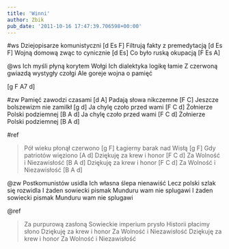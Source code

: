 ```yaml
---
title: 'Winni'
author: Zbik
pub_date: '2011-10-16 17:47:39.706598+00:00'
---
```


#ws
Dziejopisarze komunistyczni [d Es F]
Filtrują fakty z premedytacją [d Es F]
Wojną domową zwąc to cynicznie [d Es]
Co było ruską okupacją [F Es A]

@ws
Ich myśli płyną korytem Wołgi
Ich dialektyka logikę łamie
Z czerwoną gwiazdą wystygły czołgi
Ale goreje wojna o pamięć

 [g F A7 d]

#zw
Pamięć zawodzi czasami [d A]
Padają słowa nikczemne [F C]
Jeszcze bolszewizm nie zamilkł [g d]
Ja chylę czoło przed wami [F C d]
Żołnierze Polski podziemnej [B A d]
Ja chylę czoło przed wami [F C d]
Żołnierze Polski podziemnej  [B A d]

#ref
>Pół wieku płonął czerwono [g F]
>Łagierny barak nad Wisłą [g F]
>Gdy patriotów więziono [A d]
>Dziękuję za krew i honor [F C d]
>Za Wolność i Niezawisłość [B A d]
>Dziękuję za krew i honor [F C d]
>Za Wolność i Niezawisłość [B A d]

@zw
Postkomunistów usidla
Ich własna ślepa nienawiść
Lecz polski szlak się rozwidla
I żaden sowiecki pismak
Munduru wam nie splugawi
I żaden sowiecki pismak
Munduru wam nie splugawi

@ref
>Za purpurową zasłoną
>Sowieckie imperium prysło
>Historii płacimy słono
>Dziękuję za krew i honor
>Za Wolność i Niezawisłość
>Dziękuję za krew i honor
>Za Wolność i Niezawisłość
